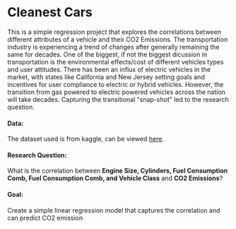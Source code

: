 # Cleanest Cars

This is a simple regression project that explores the correlations between different attributes of a vehicle and their CO2 Emissions. The transportation industry is experiencing a trend of changes after generally remaining the same for decades. One of the biggest, if not the biggest dicussion in transportation is the environmental effects/cost of different vehicles types and user attitudes. There has been an influx of electric vehicles in the market, with states like California and New Jersey setting goals and incentives for user compliance to electric or hybrid vehicles. However, the transition from gas powered to electric powered vehicles across the nation will take decades. Capturing the transitional "snap-shot" led to the research question.

#### Data:
The dataset used is from kaggle, can be viewed [here](https://www.kaggle.com/datasets/debajyotipodder/co2-emission-by-vehicles).


#### Research Question: 
What is the correlation between **Engine Size, Cylinders, Fuel Consumption Comb, 
                 Fuel Consumption Comb, and Vehicle Class** and **CO2 Emissions**?
                 
                 
#### Goal:
Create a simple linear regression model that captures the correlation and can predict CO2 emission


